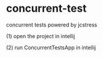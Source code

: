 # concurrent-test
concurrent tests powered by jcstress

(1)
open the project in intellij

(2)
run ConcurrentTestsApp in intellij 
